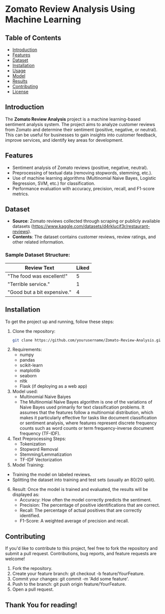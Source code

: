 # Zomato Review Analysis Using Machine Learning

## Table of Contents

- [Introduction](#introduction)
- [Features](#features)
- [Dataset](#dataset)
- [Installation](#installation)
- [Usage](#usage)
- [Model](#model)
- [Results](#results)
- [Contributing](#contributing)
- [License](#license)

## Introduction

The **Zomato Review Analysis** project is a machine learning-based sentiment analysis system. The project aims to analyze customer reviews from Zomato and determine their sentiment (positive, negative, or neutral). This can be useful for businesses to gain insights into customer feedback, improve services, and identify key areas for development.

## Features

- Sentiment analysis of Zomato reviews (positive, negative, neutral).
- Preprocessing of textual data (removing stopwords, stemming, etc.).
- Use of machine learning algorithms (Multinomial Naive Bayes, Logistic Regression, SVM, etc.) for classification.
- Performance evaluation with accuracy, precision, recall, and F1-score metrics.

## Dataset

- **Source**: Zomato reviews collected through scraping or publicly available datasets (https://www.kaggle.com/datasets/d4rklucif3r/restaurant-reviews).
- **Contents**: The dataset contains customer reviews, review ratings, and other related information.

### Sample Dataset Structure:
 | Review Text                |  Liked |
 |----------------------------|--------|
 | "The food was excellent!"   | 5      |
 | "Terrible service."         | 1      |
 | "Good but a bit expensive." | 4      |


## Installation

To get the project up and running, follow these steps:

1. Clone the repository:
   ```bash
   git clone https://github.com/yourusername/Zomato-Review-Analysis.git
2. Requirements:
   - numpy
   - pandas
   - scikit-learn
   - matplotlib
   - seaborn
   - nltk
   - Flask (if deploying as a web app)
3. Model used:
   - Multinomial Naive Baiyes
   - The Multinomial Naive Bayes algorithm is one of the variations of Naive Bayes used primarily for text classification problems. It assumes that the features 
     follow a multinomial distribution, which makes it particularly effective for tasks like document classification or sentiment analysis, where features 
     represent discrete frequency counts such as word counts or term frequency-inverse document frequency (TF-IDF).
4. Text Preprocessing Steps:
   - Tokenization
   - Stopword Removal
   - Stemming/Lemmatization
   - TF-IDF Vectorization
5. Model Training:
  - Training the model on labeled reviews.
  - Splitting the dataset into training and test sets (usually an 80/20 split).
6. Result:
   Once the model is trained and evaluated, the results will be displayed as:
   - Accuracy: How often the model correctly predicts the sentiment.
   - Precision: The percentage of positive identifications that are correct.
   - Recall: The percentage of actual positives that are correctly identified.
   - F1-Score: A weighted average of precision and recall.
 
  

## Contributing
If you'd like to contribute to this project, feel free to fork the repository and submit a pull request. Contributions, bug reports, and feature requests are welcome!

1. Fork the repository.
2. Create your feature branch: git checkout -b feature/YourFeature.
3. Commit your changes: git commit -m 'Add some feature'.
4. Push to the branch: git push origin feature/YourFeature.
5. Open a pull request.



## Thank You for reading!







